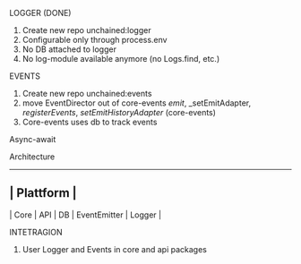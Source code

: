 
LOGGER (DONE)
1. Create new repo unchained:logger
2. Configurable only through process.env
3. No DB attached to logger
4. No log-module available anymore (no Logs.find, etc.)

EVENTS
1. Create new repo unchained:events
2. move EventDirector out of core-events _emit_, _setEmitAdapter, _registerEvents_, _setEmitHistoryAdapter_ (core-events) 
3. Core-events uses db to track events

Async-await 

Architecture

-------------
| Plattform |
-------------

| Core | API | DB | EventEmitter | Logger |

INTETRAGION
1. User Logger and Events in core and api packages